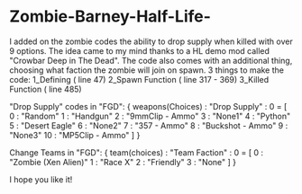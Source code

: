 # Zombie-Barney-Half-Life-



I added on the zombie codes the ability to drop supply when killed with over 9 options. The idea came to my mind thanks to a HL demo mod called "Crowbar Deep in The Dead".
The code also comes with an additional thing, choosing what faction the zombie will join on spawn.
3 things to make the code:
1_Defining ( line 47)
2_Spawn Function ( line 317 - 369)
3_Killed Function ( line 485)

"Drop Supply" codes in "FGD":
{
 weapons(Choices) : "Drop Supply" : 0 =
  [
    0  : "Random"
    1  : "Handgun"
    2  : "9mmClip - Ammo"
    3  : "None1"
    4  : "Python"
    5  : "Desert Eagle"
    6  : "None2"
    7  : "357 - Ammo"
    8  : "Buckshot - Ammo"
    9  : "None3"
    10 : "MP5Clip - Ammo"
  ]
}

Change Teams in "FGD":
{
team(choices) : "Team Faction" : 0 =
	[
                0 : "Zombie (Xen Alien)"
                1 : "Race X"
                2 : "Friendly"
                3 : "None"
	]
}

I hope you like it!
